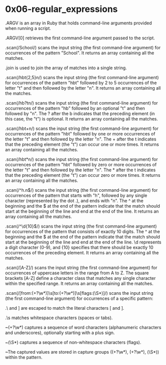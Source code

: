 # 0x06-regular_expressions
.ARGV is an array in Ruby that holds command-line arguments provided when running a script.

.ARGV[0] retrieves the first command-line argument passed to the script.

.scan(/School/) scans the input string (the first command-line argument) for occurrences of the pattern "School". It returns an array containing all the matches.

.join is used to join the array of matches into a single string.

.scan(/hbt{2,5}n/) scans the input string (the first command-line argument) for occurrences of the pattern "hbt" followed by 2 to 5 occurrences of the letter "t" and then followed by the letter "n". It returns an array containing all the matches.

.scan(/hb?tn/) scans the input string (the first command-line argument) for occurrences of the pattern "hb" followed by an optional "t" and then followed by "n". The ? after the b indicates that the preceding element (in this case, the "t") is optional. It returns an array containing all the matches.

.scan(/hbt+n/) scans the input string (the first command-line argument) for occurrences of the pattern "hbt" followed by one or more occurrences of the letter "t" and then followed by the letter "n". The + after the t indicates that the preceding element (the "t") can occur one or more times. It returns an array containing all the matches.

.scan(/hbt*n/) scans the input string (the first command-line argument) for occurrences of the pattern "hbt" followed by zero or more occurrences of the letter "t" and then followed by the letter "n". The * after the t indicates that the preceding element (the "t") can occur zero or more times. It returns an array containing all the matches.

.scan(/^h.n$/) scans the input string (the first command-line argument) for occurrences of the pattern that starts with "h", followed by any single character (represented by the dot .), and ends with "n". The ^ at the beginning and the $ at the end of the pattern indicate that the match should start at the beginning of the line and end at the end of the line. It returns an array containing all the matches.

.scan(/^\d{10}$/) scans the input string (the first command-line argument) for occurrences of the pattern that consists of exactly 10 digits. The ^ at the beginning and the $ at the end of the pattern indicate that the match should start at the beginning of the line and end at the end of the line. \d represents a digit character (0-9), and {10} specifies that there should be exactly 10 occurrences of the preceding element. It returns an array containing all the matches.

.scan(/[A-Z]/) scans the input string (the first command-line argument) for occurrences of uppercase letters in the range from A to Z. The square brackets [A-Z] define a character class that matches any single character within the specified range. It returns an array containing all the matches.

.scan(/[from:(+?\w*)]\s[to:(+?\w*)]\s[flags:(\S*)]/) scans the input string (the first command-line argument) for occurrences of a specific pattern:

.\ and ] are escaped to match the literal characters [ and ].

.\s matches whitespace characters (spaces or tabs).

~(\+?\w*) captures a sequence of word characters (alphanumeric characters and underscores), optionally starting with a plus sign.

~(\S*) captures a sequence of non-whitespace characters (flags).

~The captured values are stored in capture groups ((\+?\w*), (\+?\w*), (\S*)) within the pattern.
